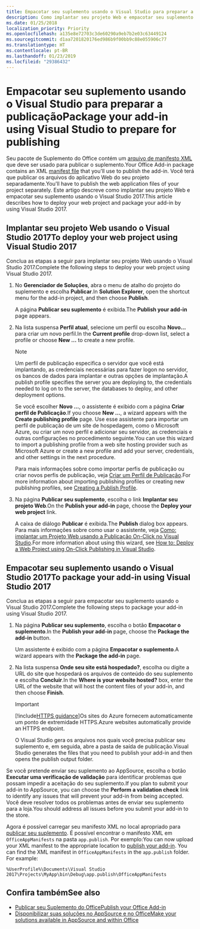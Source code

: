 ```yaml
---
title: Empacotar seu suplemento usando o Visual Studio para preparar a publicação | Microsoft Docs
description: Como implantar seu projeto Web e empacotar seu suplemento usando o Visual Studio 2017.
ms.date: 01/25/2018
localization_priority: Priority
ms.openlocfilehash: a135e8e72703c3de60290a9eb7b2e03c63449124
ms.sourcegitcommit: d1aa7201820176ed986b9f00bb9c88e055906c77
ms.translationtype: HT
ms.contentlocale: pt-BR
ms.lasthandoff: 01/23/2019
ms.locfileid: "29386432"
---
```

# <a name="package-your-add-in-using-visual-studio-to-prepare-for-publishing"></a><span data-ttu-id="7c99a-103">Empacotar seu suplemento usando o Visual Studio para preparar a publicação</span><span class="sxs-lookup"><span data-stu-id="7c99a-103">Package your add-in using Visual Studio to prepare for publishing</span></span>

<span data-ttu-id="7c99a-104">Seu pacote de Suplemento do Office contém um [arquivo de manifesto XML](../develop/add-in-manifests.md) que deve ser usado para publicar o suplemento.</span><span class="sxs-lookup"><span data-stu-id="7c99a-104">Your Office Add-in package contains an XML [manifest file](../develop/add-in-manifests.md) that you'll use to publish the add-in.</span></span> <span data-ttu-id="7c99a-105">Você terá que publicar os arquivos do aplicativo Web do seu projeto separadamente.</span><span class="sxs-lookup"><span data-stu-id="7c99a-105">You'll have to publish the web application files of your project separately.</span></span> <span data-ttu-id="7c99a-106">Este artigo descreve como implantar seu projeto Web e empacotar seu suplemento usando o Visual Studio 2017.</span><span class="sxs-lookup"><span data-stu-id="7c99a-106">This article describes how to deploy your web project and package your add-in by using Visual Studio 2017.</span></span>

## <a name="to-deploy-your-web-project-using-visual-studio-2017"></a><span data-ttu-id="7c99a-107">Implantar seu projeto Web usando o Visual Studio 2017</span><span class="sxs-lookup"><span data-stu-id="7c99a-107">To deploy your web project using Visual Studio 2017</span></span>

<span data-ttu-id="7c99a-108">Conclua as etapas a seguir para implantar seu projeto Web usando o Visual Studio 2017.</span><span class="sxs-lookup"><span data-stu-id="7c99a-108">Complete the following steps to deploy your web project using Visual Studio 2017.</span></span>

1. <span data-ttu-id="7c99a-109">No **Gerenciador de Soluções**, abra o menu de atalho do projeto do suplemento e escolha  **Publicar**.</span><span class="sxs-lookup"><span data-stu-id="7c99a-109">In  **Solution Explorer**, open the shortcut menu for the add-in project, and then choose  **Publish**.</span></span>
    
    <span data-ttu-id="7c99a-110">A página **Publicar seu suplemento** é exibida.</span><span class="sxs-lookup"><span data-stu-id="7c99a-110">The  **Publish your add-in** page appears.</span></span>
    
2. <span data-ttu-id="7c99a-111">Na lista suspensa **Perfil atual**, selecione um perfil ou escolha **Novo...** para criar um novo perfil.</span><span class="sxs-lookup"><span data-stu-id="7c99a-111">In the  **Current profile** drop-down list, select a profile or choose **New ...** to create a new profile.</span></span>
    
    > [!NOTE]
    > <span data-ttu-id="7c99a-112">Um perfil de publicação especifica o servidor que você está implantando, as credenciais necessárias para fazer logon no servidor, os bancos de dados para implantar e outras opções de implantação.</span><span class="sxs-lookup"><span data-stu-id="7c99a-112">A publish profile specifies the server you are deploying to, the credentials needed to log on to the server, the databases to deploy, and other deployment options.</span></span>

    <span data-ttu-id="7c99a-113">Se você escolher **Novo ...**, o assistente é exibido com a página **Criar perfil de Publicação**.</span><span class="sxs-lookup"><span data-stu-id="7c99a-113">If you choose  **New ...**, a wizard appears with the **Create publishing profile** page.</span></span> <span data-ttu-id="7c99a-114">Use esse assistente para importar um perfil de publicação de um site de hospedagem, como o Microsoft Azure, ou criar um novo perfil e adicionar seu servidor, as credenciais e outras configurações no procedimento seguinte.</span><span class="sxs-lookup"><span data-stu-id="7c99a-114">You can use this wizard to import a publishing profile from a web site hosting provider such as Microsoft Azure or create a new profile and add your server, credentials, and other settings in the next procedure.</span></span>
    
    <span data-ttu-id="7c99a-115">Para mais informações sobre como importar perfis de publicação ou criar novos perfis de publicação, veja [Criar um Perfil de Publicação](https://msdn.microsoft.com/library/dd465337.aspx#creating_a_profile).</span><span class="sxs-lookup"><span data-stu-id="7c99a-115">For more information about importing publishing profiles or creating new publishing profiles, see [Creating a Publish Profile](https://msdn.microsoft.com/library/dd465337.aspx#creating_a_profile).</span></span>
    
3. <span data-ttu-id="7c99a-116">Na página **Publicar seu suplemento**, escolha o link **Implantar seu projeto Web**.</span><span class="sxs-lookup"><span data-stu-id="7c99a-116">On the **Publish your add-in** page, choose the **Deploy your web project** link.</span></span>
    
    <span data-ttu-id="7c99a-117">A caixa de diálogo **Publicar** é exibida.</span><span class="sxs-lookup"><span data-stu-id="7c99a-117">The  **Publish** dialog box appears.</span></span> <span data-ttu-id="7c99a-118">Para mais informações sobre como usar o assistente, veja [Como: implantar um Projeto Web usando a Publicação On-Click no Visual Studio](https://msdn.microsoft.com/library/dd465337.aspx).</span><span class="sxs-lookup"><span data-stu-id="7c99a-118">For more information about using this wizard, see [How to: Deploy a Web Project using On-Click Publishing in Visual Studio](https://msdn.microsoft.com/library/dd465337.aspx).</span></span>
    

## <a name="to-package-your-add-in-using-visual-studio-2017"></a><span data-ttu-id="7c99a-119">Empacotar seu suplemento usando o Visual Studio 2017</span><span class="sxs-lookup"><span data-stu-id="7c99a-119">To package your add-in using Visual Studio 2017</span></span>

<span data-ttu-id="7c99a-120">Conclua as etapas a seguir para empacotar seu suplemento usando o Visual Studio 2017.</span><span class="sxs-lookup"><span data-stu-id="7c99a-120">Complete the following steps to package your add-in using Visual Studio 2017.</span></span>

1. <span data-ttu-id="7c99a-121">Na página **Publicar seu suplemento**, escolha o botão **Empacotar o suplemento**.</span><span class="sxs-lookup"><span data-stu-id="7c99a-121">In the **Publish your add-in** page, choose the **Package the add-in** button.</span></span>
    
    <span data-ttu-id="7c99a-122">Um assistente é exibido com a página **Empacotar o suplemento**.</span><span class="sxs-lookup"><span data-stu-id="7c99a-122">A wizard appears with the **Package the add-in** page.</span></span>
    
2. <span data-ttu-id="7c99a-123">Na lista suspensa **Onde seu site está hospedado?**, escolha ou digite a URL do site que hospedará os arquivos de conteúdo do seu suplemento e escolha **Concluir**.</span><span class="sxs-lookup"><span data-stu-id="7c99a-123">In the **Where is your website hosted?** box, enter the URL of the website that will host the content files of your add-in, and then choose **Finish**.</span></span>
    
    > [!IMPORTANT]
    > [!include[HTTPS guidance](../includes/https-guidance.md)]<span data-ttu-id="7c99a-124">Os sites do Azure fornecem automaticamente um ponto de extremidade HTTPS.</span><span class="sxs-lookup"><span data-stu-id="7c99a-124">Azure websites automatically provide an HTTPS endpoint.</span></span>

    <span data-ttu-id="7c99a-125">O Visual Studio gera os arquivos nos quais você precisa publicar seu suplemento e, em seguida, abre a pasta de saída de publicação.</span><span class="sxs-lookup"><span data-stu-id="7c99a-125">Visual Studio generates the files that you need to publish your add-in and then opens the publish output folder.</span></span>
    
<span data-ttu-id="7c99a-126">Se você pretende enviar seu suplemento ao AppSource, escolha o botão **Executar uma verificação de validação** para identificar problemas que possam impedir a aceitação do seu suplemento.</span><span class="sxs-lookup"><span data-stu-id="7c99a-126">If you plan to submit your add-in to AppSource, you can choose the **Perform a validation check** link to identify any issues that will prevent your add-in from being accepted.</span></span> <span data-ttu-id="7c99a-127">Você deve resolver todos os problemas antes de enviar seu suplemento para a loja.</span><span class="sxs-lookup"><span data-stu-id="7c99a-127">You should address all issues before you submit your add-in to the store.</span></span>

<span data-ttu-id="7c99a-p105">Agora é possível carregar seu manifesto XML no local apropriado para [publicar seu suplemento](../publish/publish.md). É possível encontrar o manifesto XML em `OfficeAppManifests` na pasta `app.publish`. Por exemplo:</span><span class="sxs-lookup"><span data-stu-id="7c99a-p105">You can now upload your XML manifest to the appropriate location to [publish your add-in](../publish/publish.md). You can find the XML manifest in `OfficeAppManifests` in the `app.publish` folder. For example:</span></span>

 `%UserProfile%\Documents\Visual Studio 2017\Projects\MyApp\bin\Debug\app.publish\OfficeAppManifests`


## <a name="see-also"></a><span data-ttu-id="7c99a-131">Confira também</span><span class="sxs-lookup"><span data-stu-id="7c99a-131">See also</span></span>

- [<span data-ttu-id="7c99a-132">Publicar seu Suplemento do Office</span><span class="sxs-lookup"><span data-stu-id="7c99a-132">Publish your Office Add-in</span></span>](../publish/publish.md)
- [<span data-ttu-id="7c99a-133">Disponibilizar suas soluções no AppSource e no Office</span><span class="sxs-lookup"><span data-stu-id="7c99a-133">Make your solutions available in AppSource and within Office</span></span>](https://docs.microsoft.com/office/dev/store/submit-to-the-office-store)
    
